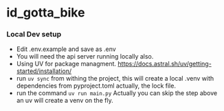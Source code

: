 # id_gotta_bike

### Local Dev setup
- Edit .env.example and save as .env
- You will need the api server running locally also.
- Using UV for package managment. https://docs.astral.sh/uv/getting-started/installation/
- run `uv sync` from withing the project, this will create a local .venv with dependencies from pyproject.toml actually, the lock file.
- run the command `uv run main.py`  Actually you can skip the step above an uv will create a venv on the fly.
